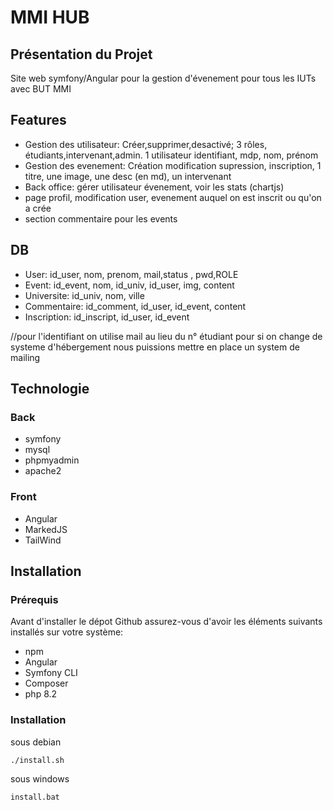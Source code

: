 # MMI HUB
## Présentation du Projet
Site web symfony/Angular pour la gestion d'évenement pour tous les IUTs avec BUT MMI
## Features
- Gestion des utilisateur: Créer,supprimer,desactivé; 3 rôles, étudiants,intervenant,admin. 1 utilisateur identifiant, mdp, nom, prénom
- Gestion des evenement: Création modification supression, inscription, 1 titre, une image, une desc (en md), un intervenant
- Back office: gérer utilisateur évenement, voir les stats (chartjs)
- page profil, modification user, evenement auquel on est inscrit ou qu'on a crée
- section commentaire pour les events

## DB
- User: id_user, nom, prenom, mail,status , pwd,ROLE
- Event: id_event, nom, id_univ, id_user, img, content
- Universite: id_univ, nom, ville
- Commentaire: id_comment, id_user, id_event, content
- Inscription: id_inscript, id_user, id_event

//pour l'identifiant on utilise mail au lieu du n° étudiant pour si on change de systeme d'hébergement nous puissions mettre en place un system de mailing

## Technologie

### Back
- symfony
- mysql
- phpmyadmin
- apache2

### Front
- Angular
- MarkedJS
- TailWind

## Installation
### Prérequis
Avant d'installer le dépot Github assurez-vous d'avoir les éléments suivants installés sur votre système:
- npm
- Angular
- Symfony CLI
- Composer
- php 8.2
### Installation
sous debian
```sh
./install.sh
```
sous windows
```bat
install.bat
```

